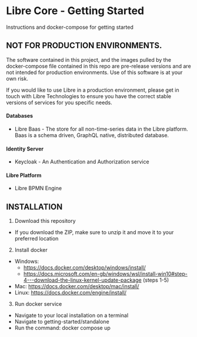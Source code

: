 # Libre Core - Getting Started
Instructions and docker-compose for getting started 

## NOT FOR PRODUCTION ENVIRONMENTS. 
The software contained in this project, and the images pulled by the docker-compose file contained in this repo are pre-release versions and are not intended for production environments. Use of this software is at your own risk.

If you would like to use Libre in a production environment, please get in touch with Libre Technologies to ensure you have the correct stable versions of services for you specific needs.


#### Databases
* Libre Baas - The store for all non-time-series data in the Libre platform. Baas is a schema driven, GraphQL native, distributed database.
#### Identity Server
* Keycloak - An Authentication and Authorization service

#### Libre Platform
* Libre BPMN Engine

## INSTALLATION ##
1. Download this repository
  * If you download the ZIP, make sure to unzip it and move it to your preferred location
2. Install docker
  * Windows: 
    * https://docs.docker.com/desktop/windows/install/
    * https://docs.microsoft.com/en-gb/windows/wsl/install-win10#step-4---download-the-linux-kernel-update-package (steps 1-5)
  * Mac: https://docs.docker.com/desktop/mac/install/
  * Linux: https://docs.docker.com/engine/install/
3. Run docker service
  * Navigate to your local installation on a terminal
  * Navigate to getting-started/standalone
  * Run the command: docker compose up
